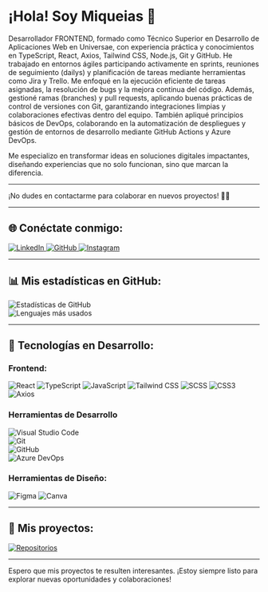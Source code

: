 # ¡Hola! Soy Miqueias 👋

Desarrollador FRONTEND, formado como Técnico Superior en Desarrollo de Aplicaciones Web en Universae, con experiencia práctica y conocimientos en TypeScript, React, Axios, Tailwind CSS, Node.js, Git y GitHub. He trabajado en entornos ágiles participando activamente en sprints, reuniones de seguimiento (dailys) y planificación de tareas mediante herramientas como Jira y Trello. Me enfoqué en la ejecución eficiente de tareas asignadas, la resolución de bugs y la mejora continua del código. Además, gestioné ramas (branches) y pull requests, aplicando buenas prácticas de control de versiones con Git, garantizando integraciones limpias y colaboraciones efectivas dentro del equipo. También apliqué principios básicos de DevOps, colaborando en la automatización de despliegues y gestión de entornos de desarrollo mediante GitHub Actions y Azure DevOps.

Me especializo en transformar ideas en soluciones digitales impactantes, diseñando experiencias que no solo funcionan, sino que marcan la diferencia. 

---

¡No dudes en contactarme para colaborar en nuevos proyectos! 🚀🚀

---

## 🌐 Conéctate conmigo:

<span>
  <a href="https://www.linkedin.com/in/miqueias-jesus-77250a33a/" target="_blank">
    <img src="https://img.shields.io/badge/LinkedIn-0077B5?style=for-the-badge&logo=linkedin&logoColor=white" alt="LinkedIn">
  </a>
  <a href="https://github.com/miqueias26" target="_blank">
    <img src="https://img.shields.io/badge/GitHub-171515?style=for-the-badge&logo=github&logoColor=white" alt="GitHub">
  </a>
  <a href="https://www.instagram.com/miqueias_djesus/" target="_blank">
    <img src="https://img.shields.io/badge/Instagram-E4405F?style=for-the-badge&logo=instagram&logoColor=white" alt="Instagram">
  </a>
</span>

---

## 📊 Mis estadísticas en GitHub:

![Estadísticas de GitHub](https://github-readme-stats.vercel.app/api?username=miqueias26&show_icons=true&theme=radical)  
![Lenguajes más usados](https://github-readme-stats.vercel.app/api/top-langs/?username=miqueias26&layout=compact&theme=radical)

---

## 🚀 Tecnologías en Desarrollo:

### Frontend:
![React](https://img.shields.io/badge/React-20232A?style=for-the-badge&logo=react&logoColor=61DAFB)
![TypeScript](https://img.shields.io/badge/TypeScript-3178C6?style=for-the-badge&logo=typescript&logoColor=white)
![JavaScript](https://img.shields.io/badge/JavaScript-F7DF1E?style=for-the-badge&logo=javascript&logoColor=black)
![Tailwind CSS](https://img.shields.io/badge/Tailwind%20CSS-38B2AC?style=for-the-badge&logo=tailwindcss&logoColor=white)
![SCSS](https://img.shields.io/badge/SCSS-CC6699?style=for-the-badge&logo=sass&logoColor=white)
![CSS3](https://img.shields.io/badge/CSS3-1572B6?style=for-the-badge&logo=css3&logoColor=white)
![Axios](https://img.shields.io/badge/Axios-5A29E4?style=for-the-badge&logo=axios&logoColor=white)


### Herramientas de Desarrollo  
![Visual Studio Code](https://img.shields.io/badge/Visual%20Studio%20Code-007ACC?style=for-the-badge&logo=visualstudiocode&logoColor=white)  
![Git](https://img.shields.io/badge/Git-F05032?style=for-the-badge&logo=git&logoColor=white)  
![GitHub](https://img.shields.io/badge/GitHub-171515?style=for-the-badge&logo=github&logoColor=white)  
![Azure DevOps](https://img.shields.io/badge/Azure%20DevOps-0078D7?style=for-the-badge&logo=azuredevops&logoColor=white)


### Herramientas de Diseño:
![Figma](https://img.shields.io/badge/Figma-F24E1E?style=for-the-badge&logo=figma&logoColor=white)
![Canva](https://img.shields.io/badge/Canva-00C4CC?style=for-the-badge&logo=canva&logoColor=white)

---

## 📁 Mis proyectos:

[![Repositorios](https://img.shields.io/badge/Mis%20Repositorios-181717?style=for-the-badge&logo=github&logoColor=white)](https://github.com/miqueias26?tab=repositories)

---

Espero que mis proyectos te resulten interesantes. ¡Estoy siempre listo para explorar nuevas oportunidades y colaboraciones!
